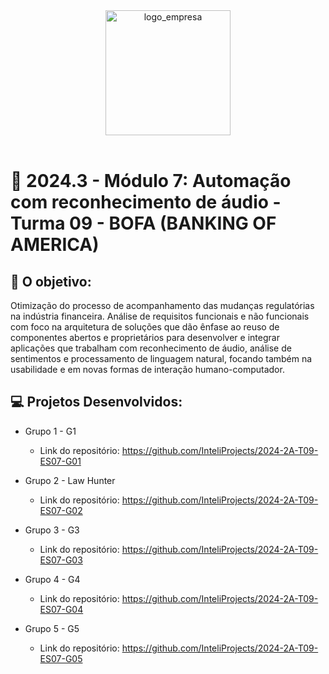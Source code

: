 <div align="center">

<img src="https://play-lh.googleusercontent.com/qp53mBI8DbQV3fiNlZKVf_6FjDgOAO76DCQLO7WpeJjiJn4lC90KQyKDkNQFtH3Ju-E" alt="logo_empresa" width="200"/>

</div>

<br>

# 🙋 2024.3 - Módulo 7: Automação com reconhecimento de áudio - Turma 09 - BOFA (BANKING OF AMERICA)


## 🎯 O objetivo:
Otimização do processo de acompanhamento das mudanças regulatórias na indústria financeira. Análise de requisitos funcionais e não funcionais com foco na arquitetura de soluções que dão ênfase ao reuso de componentes abertos e proprietários para desenvolver e integrar aplicações que trabalham com reconhecimento de áudio, análise de sentimentos e processamento de linguagem natural, focando também na usabilidade e em novas formas de interação humano-computador.


## 💻 Projetos Desenvolvidos: 

- Grupo 1 - G1
  - Link do repositório: https://github.com/InteliProjects/2024-2A-T09-ES07-G01

- Grupo 2 - Law Hunter
  - Link do repositório: https://github.com/InteliProjects/2024-2A-T09-ES07-G02

- Grupo 3 - G3
  - Link do repositório: https://github.com/InteliProjects/2024-2A-T09-ES07-G03

- Grupo 4 - G4
  - Link do repositório: https://github.com/InteliProjects/2024-2A-T09-ES07-G04

- Grupo 5 - G5
  - Link do repositório: https://github.com/InteliProjects/2024-2A-T09-ES07-G05
